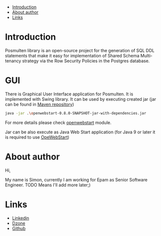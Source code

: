 * [Introduction](#introduction)
* [About author](#about-author)
* [Links](#links)

# Introduction

Posmulten library is an open-source project for the generation of SQL DDL statements that make it easy for implementation of Shared Schema Multi-tenancy strategy via the Row Security Policies in the Postgres database.

# GUI

There is Graphical User Interface application for Posmulten.
It is implemented with Swing library.
It can be used by executing created jar (jar can be found in [Maven repository](https://repo1.maven.org/maven2/com/github/starnowski/posmulten/openwebstart/0.8.0/openwebstart-0.8.0-jar-with-dependencies.jar))

```bash
java -jar .\openwebstart-0.8.0-SNAPSHOT-jar-with-dependencies.jar
```

For more details please check [openwebstart](https://github.com/starnowski/posmulten/tree/master/openwebstart) module.

Jar can be also execute as Java Web Start application (for Java 9 or later it is required to use [OpeWebStart](https://openwebstart.com/))

# About author
Hi,

My name is Simon, currently I am working for Epam as  Senior Software Engineer.
TODO Means I'll add more later;)


# Links
* [Linkedin](https://www.linkedin.com/in/szymon-tarnowski-a104b4150/)
* [Dzone](https://dzone.com/users/3943084/szymon-tarnowsk.html)
* [Github](https://github.com/starnowski)
